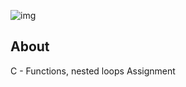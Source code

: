 ![img](https://assets.imaginablefutures.com/media/images/ALX_Logo.max-200x150.png)

## About

C - Functions, nested loops Assignment
